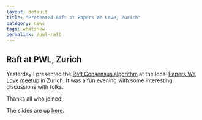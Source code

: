 ```yaml
---
layout: default
title: "Presented Raft at Papers We Love, Zurich"
category: news 
tags: whatsnew
permalink: /pwl-raft
---
```

## Raft at PWL, Zurich 

Yesterday I presented the [Raft Consensus algorithm](https://raft.github.io/raft.pdf) 
at the local [Papers We Love](http://paperswelove.org/) 
[meetup](https://www.meetup.com/Papers-we-love-Zurich/events/240580418/) in Zurich. 
It was a fun evening with some interesting discussions with folks. 

Thanks all who joined! 

The slides are up [here](https://github.com/animeshtrivedi/animeshtrivedi.github.io/blob/master/files/pwl-raft.pdf).
